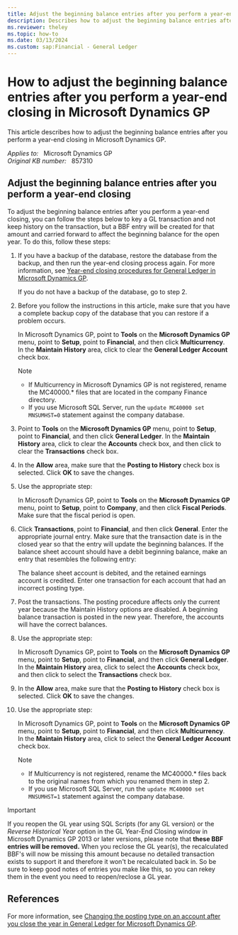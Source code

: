 ```yaml
---
title: Adjust the beginning balance entries after you perform a year-end closing in Microsoft Dynamics GP
description: Describes how to adjust the beginning balance entries after you perform a year-end closing in Microsoft Dynamics GP.
ms.reviewer: theley
ms.topic: how-to
ms.date: 03/13/2024
ms.custom: sap:Financial - General Ledger
---
```

# How to adjust the beginning balance entries after you perform a year-end closing in Microsoft Dynamics GP

This article describes how to adjust the beginning balance entries after you perform a year-end closing in Microsoft Dynamics GP.

_Applies to:_ &nbsp; Microsoft Dynamics GP  
_Original KB number:_ &nbsp; 857310

## Adjust the beginning balance entries after you perform a year-end closing

To adjust the beginning balance entries after you perform a year-end closing, you can follow the steps below to key a GL transaction and not keep history on the transaction, but a BBF entry will be created for that amount and carried forward to affect the beginning balance for the open year. To do this, follow these steps:

1. If you have a backup of the database, restore the database from the backup, and then run the year-end closing process again. For more information, see [Year-end closing procedures for General Ledger in Microsoft Dynamics GP](https://support.microsoft.com/topic/kb-year-end-closing-procedures-for-general-ledger-in-microsoft-dynamics-gp-4447f7bb-7143-60e2-882a-c7ae86f5792e).

    If you do not have a backup of the database, go to step 2.

2. Before you follow the instructions in this article, make sure that you have a complete backup copy of the database that you can restore if a problem occurs.

    In Microsoft Dynamics GP, point to **Tools** on the **Microsoft Dynamics GP** menu, point to **Setup**, point to **Financial**, and then click **Multicurrency**. In the **Maintain History** area, click to clear the **General Ledger Account** check box.

    > [!NOTE]
    >
    > - If Multicurrency in Microsoft Dynamics GP is not registered, rename the MC40000.* files that are located in the company Finance directory.
    > - If you use Microsoft SQL Server, run the `update MC40000 set MNSUMHST=0` statement against the company database.

3. Point to **Tools** on the **Microsoft Dynamics GP** menu, point to **Setup**, point to **Financial**, and then click **General Ledger**. In the **Maintain History** area, click to clear the **Accounts** check box, and then click to clear the **Transactions** check box.

4. In the **Allow** area, make sure that the **Posting to History** check box is selected. Click **OK** to save the changes.

5. Use the appropriate step:

    In Microsoft Dynamics GP, point to **Tools** on the **Microsoft Dynamics GP** menu, point to **Setup**, point to **Company**, and then click **Fiscal Periods**. Make sure that the fiscal period is open.

6. Click **Transactions**, point to **Financial**, and then click **General**. Enter the appropriate journal entry. Make sure that the transaction date is in the closed year so that the entry will update the beginning balances. If the balance sheet account should have a debit beginning balance, make an entry that resembles the following entry:

    The balance sheet account is debited, and the retained earnings account is credited. Enter one transaction for each account that had an incorrect posting type.

7. Post the transactions. The posting procedure affects only the current year because the Maintain History options are disabled. A beginning balance transaction is posted in the new year. Therefore, the accounts will have the correct balances.

8. Use the appropriate step:

    In Microsoft Dynamics GP, point to **Tools** on the **Microsoft Dynamics GP** menu, point to **Setup**, point to **Financial**, and then click **General Ledger**. In the **Maintain History** area, click to select the **Accounts** check box, and then click to select the **Transactions** check box.

9. In the **Allow** area, make sure that the **Posting to History** check box is selected. Click **OK** to save the changes.

10. Use the appropriate step:

    In Microsoft Dynamics GP, point to **Tools** on the **Microsoft Dynamics GP** menu, point to **Setup**, point to **Financial**, and then click **Multicurrency**. In the **Maintain History** area, click to select the **General Ledger Account** check box.

    > [!NOTE]
    >
    > - If Multicurrency is not registered, rename the MC40000.* files back to the original names from which you renamed them in step 2.
    > - If you use Microsoft SQL Server, run the `update MC40000 set MNSUMHST=1` statement against the company database.

> [!IMPORTANT]
> If you reopen the GL year using SQL Scripts (for any GL version) or the *Reverse Historical Year* option in the GL Year-End Closing window in Microsoft Dynamics GP 2013 or later versions, please note that **these BBF entries will be removed.** When you reclose the GL year(s), the recalculated BBF's will now be missing this amount because no detailed transaction exists to support it and therefore it won't be recalculated back in. So be sure to keep good notes of entries you make like this, so you can rekey them in the event you need to reopen/reclose a GL year.

## References

For more information, see [Changing the posting type on an account after you close the year in General Ledger for Microsoft Dynamics GP](https://support.microsoft.com/topic/changing-the-posting-type-on-an-account-after-you-close-the-year-in-general-ledger-for-microsoft-dynamics-gp-98b71d37-573e-5c24-383e-1d570fb5daf0).
